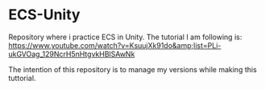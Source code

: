 # ECS-Unity
Repository where i practice ECS in Unity. The tutorial I am following is: https://www.youtube.com/watch?v=KsuujXk91do&amp;list=PLi-ukGVOag_129NcrH5nHtgvkHBlSAwNk

The intention of this repository is to manage my versions while making this tuttorial. 
